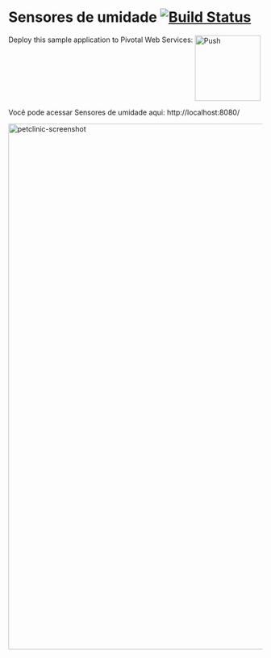 # Sensores de umidade [![Build Status](https://travis-ci.org/trabalho-sensores-de-umidade/SensoresDeUmidade.svg?branch=master)](https://travis-ci.org/trabalho-sensores-de-umidade/SensoresDeUmidade)
Deploy this sample application to Pivotal Web Services:
<a href="https://push-to.cfapps.io?repo=https%3A%2F%2Fgithub.com%2Fspring-projects%2Fspring-petclinic.git">
    <img src="https://push-to.cfapps.io/ui/assets/images/Push-to-Pivotal-Dark.svg" width="130" alt="Push" align="top">
</a>

Você pode acessar Sensores de umidade aqui: http://localhost:8080/

<img width="1042" alt="petclinic-screenshot" src="https://cloud.githubusercontent.com/assets/838318/19727082/2aee6d6c-9b8e-11e6-81fe-e889a5ddfded.png">

